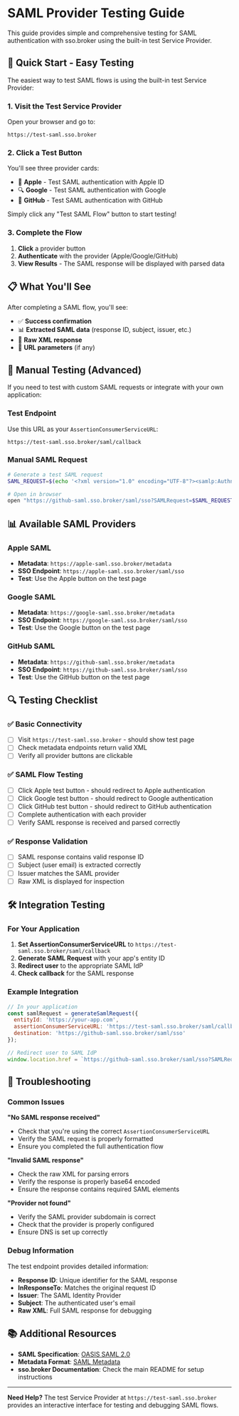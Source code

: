 # SAML Provider Testing Guide

This guide provides simple and comprehensive testing for SAML authentication with sso.broker using the built-in test Service Provider.

## 🚀 Quick Start - Easy Testing

The easiest way to test SAML flows is using the built-in test Service Provider:

### 1. Visit the Test Service Provider
Open your browser and go to:
```
https://test-saml.sso.broker
```

### 2. Click a Test Button
You'll see three provider cards:
- 🍎 **Apple** - Test SAML authentication with Apple ID
- 🔍 **Google** - Test SAML authentication with Google  
- 🐙 **GitHub** - Test SAML authentication with GitHub

Simply click any "Test SAML Flow" button to start testing!

### 3. Complete the Flow
1. **Click** a provider button
2. **Authenticate** with the provider (Apple/Google/GitHub)
3. **View Results** - The SAML response will be displayed with parsed data

## 📋 What You'll See

After completing a SAML flow, you'll see:
- ✅ **Success confirmation**
- 📊 **Extracted SAML data** (response ID, subject, issuer, etc.)
- 📄 **Raw XML response**
- 🔗 **URL parameters** (if any)

## 🔧 Manual Testing (Advanced)

If you need to test with custom SAML requests or integrate with your own application:

### Test Endpoint
Use this URL as your `AssertionConsumerServiceURL`:
```
https://test-saml.sso.broker/saml/callback
```

### Manual SAML Request
```bash
# Generate a test SAML request
SAML_REQUEST=$(echo '<?xml version="1.0" encoding="UTF-8"?><samlp:AuthnRequest xmlns:samlp="urn:oasis:names:tc:SAML:2.0:protocol" xmlns:saml="urn:oasis:names:tc:SAML:2.0:assertion" ID="_test123" Version="2.0" IssueInstant="2024-01-15T10:30:00Z" Destination="https://github-saml.sso.broker/saml/sso" AssertionConsumerServiceURL="https://test-saml.sso.broker/saml/callback" ProtocolBinding="urn:oasis:names:tc:SAML:2.0:bindings:HTTP-POST"><saml:Issuer>urn:test-saml.sso.broker</saml:Issuer><samlp:NameIDPolicy Format="urn:oasis:names:tc:SAML:1.1:nameid-format:emailAddress" AllowCreate="true"/></samlp:AuthnRequest>' | base64 | tr -d '\n')

# Open in browser
open "https://github-saml.sso.broker/saml/sso?SAMLRequest=$SAML_REQUEST"
```

## 📊 Available SAML Providers

### Apple SAML
- **Metadata**: `https://apple-saml.sso.broker/metadata`
- **SSO Endpoint**: `https://apple-saml.sso.broker/saml/sso`
- **Test**: Use the Apple button on the test page

### Google SAML
- **Metadata**: `https://google-saml.sso.broker/metadata`
- **SSO Endpoint**: `https://google-saml.sso.broker/saml/sso`
- **Test**: Use the Google button on the test page

### GitHub SAML
- **Metadata**: `https://github-saml.sso.broker/metadata`
- **SSO Endpoint**: `https://github-saml.sso.broker/saml/sso`
- **Test**: Use the GitHub button on the test page

## 🔍 Testing Checklist

### ✅ Basic Connectivity
- [ ] Visit `https://test-saml.sso.broker` - should show test page
- [ ] Check metadata endpoints return valid XML
- [ ] Verify all provider buttons are clickable

### ✅ SAML Flow Testing
- [ ] Click Apple test button - should redirect to Apple authentication
- [ ] Click Google test button - should redirect to Google authentication  
- [ ] Click GitHub test button - should redirect to GitHub authentication
- [ ] Complete authentication with each provider
- [ ] Verify SAML response is received and parsed correctly

### ✅ Response Validation
- [ ] SAML response contains valid response ID
- [ ] Subject (user email) is extracted correctly
- [ ] Issuer matches the SAML provider
- [ ] Raw XML is displayed for inspection

## 🛠️ Integration Testing

### For Your Application
1. **Set AssertionConsumerServiceURL** to `https://test-saml.sso.broker/saml/callback`
2. **Generate SAML Request** with your app's entity ID
3. **Redirect user** to the appropriate SAML IdP
4. **Check callback** for the SAML response

### Example Integration
```javascript
// In your application
const samlRequest = generateSamlRequest({
  entityId: 'https://your-app.com',
  assertionConsumerServiceURL: 'https://test-saml.sso.broker/saml/callback',
  destination: 'https://github-saml.sso.broker/saml/sso'
});

// Redirect user to SAML IdP
window.location.href = `https://github-saml.sso.broker/saml/sso?SAMLRequest=${btoa(samlRequest)}`;
```

## 🐛 Troubleshooting

### Common Issues

**"No SAML response received"**
- Check that you're using the correct `AssertionConsumerServiceURL`
- Verify the SAML request is properly formatted
- Ensure you completed the full authentication flow

**"Invalid SAML response"**
- Check the raw XML for parsing errors
- Verify the response is properly base64 encoded
- Ensure the response contains required SAML elements

**"Provider not found"**
- Verify the SAML provider subdomain is correct
- Check that the provider is properly configured
- Ensure DNS is set up correctly

### Debug Information
The test endpoint provides detailed information:
- **Response ID**: Unique identifier for the SAML response
- **InResponseTo**: Matches the original request ID
- **Issuer**: The SAML Identity Provider
- **Subject**: The authenticated user's email
- **Raw XML**: Full SAML response for debugging

## 📚 Additional Resources

- **SAML Specification**: [OASIS SAML 2.0](https://docs.oasis-open.org/security/saml/v2.0/)
- **Metadata Format**: [SAML Metadata](https://docs.oasis-open.org/security/saml/v2.0/saml-metadata-2.0-os.pdf)
- **sso.broker Documentation**: Check the main README for setup instructions

---

**Need Help?** The test Service Provider at `https://test-saml.sso.broker` provides an interactive interface for testing and debugging SAML flows.